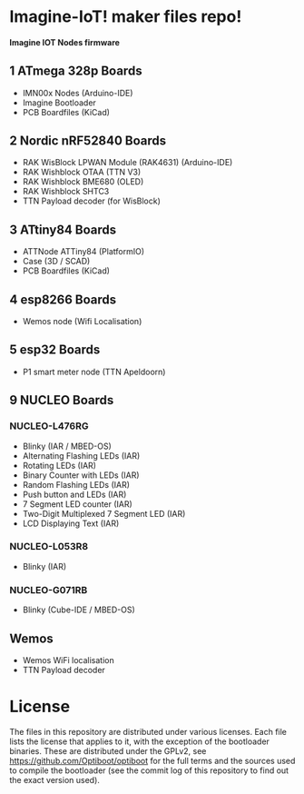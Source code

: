 Imagine-IoT! maker files repo!
=======================================

#### Imagine IOT Nodes firmware

## 1 ATmega 328p Boards
* IMN00x Nodes (Arduino-IDE)
* Imagine Bootloader
* PCB Boardfiles (KiCad)

## 2 Nordic nRF52840 Boards
* RAK WisBlock LPWAN Module (RAK4631) (Arduino-IDE)
* RAK Wishblock OTAA (TTN V3)
* RAK Wishblock BME680 (OLED)
* RAK Wishblock SHTC3
* TTN Payload decoder (for WisBlock)

## 3 ATtiny84 Boards
* ATTNode ATTiny84 (PlatformIO)
* Case (3D / SCAD)
* PCB Boardfiles (KiCad)

## 4 esp8266 Boards
* Wemos node (Wifi Localisation)

## 5 esp32 Boards
* P1 smart meter node (TTN Apeldoorn)

## 9 NUCLEO Boards
### NUCLEO-L476RG
* Blinky (IAR / MBED-OS)
* Alternating Flashing LEDs (IAR)
* Rotating LEDs (IAR)
* Binary Counter with LEDs (IAR)
* Random Flashing LEDs (IAR)
* Push button and LEDs (IAR)
* 7 Segment LED counter (IAR)
* Two-Digit Multiplexed 7 Segment LED (IAR)
* LCD Displaying Text (IAR)

### NUCLEO-L053R8
* Blinky (IAR)

### NUCLEO-G071RB
* Blinky (Cube-IDE / MBED-OS)

## Wemos
* Wemos WiFi localisation
* TTN Payload decoder
 
License
=======
The files in this repository are distributed under various licenses.
Each file lists the license that applies to it, with the exception of
the bootloader binaries. These are distributed under the GPLv2, see
https://github.com/Optiboot/optiboot for the full terms and the sources
used to compile the bootloader (see the commit log of this repository to
find out the exact version used).